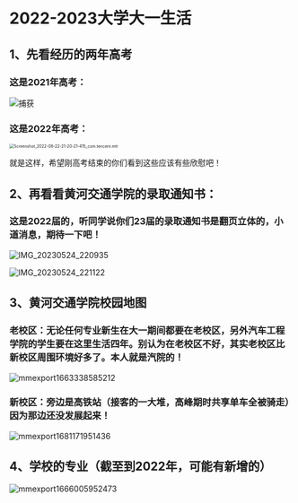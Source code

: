 # 2022-2023大学大一生活

## 1、先看经历的两年高考

### 这是2021年高考：

![捕获](https://github.com/humengofchina/mengnanBlog/source/img/1.jpg)

### 这是2022年高考：

<img src="C:\Users\HUMENG\Downloads\相机\Screenshot_2022-08-22-21-20-21-415_com.tencent.mtt.jpg" alt="Screenshot_2022-08-22-21-20-21-415_com.tencent.mtt" style="zoom:50%;" />

就是这样，希望刚高考结束的你们看到这些应该有些欣慰吧！

## 2、再看看黄河交通学院的录取通知书：

### 这是2022届的，听同学说你们23届的录取通知书是翻页立体的，小道消息，期待一下吧！

![IMG_20230524_220935](C:\Users\HUMENG\Downloads\相机\IMG_20230524_220935.jpg)

![IMG_20230524_221122](C:\Users\HUMENG\Downloads\相机\IMG_20230524_221122.jpg)

## 3、黄河交通学院校园地图

### 老校区：无论任何专业新生在大一期间都要在老校区，另外汽车工程学院的学生要在这里生活四年。别认为在老校区不好，其实老校区比新校区周围环境好多了。本人就是汽院的！

![mmexport1663338585212](C:\Users\HUMENG\Downloads\微信\mmexport1663338585212.jpg)

### 新校区：旁边是高铁站（接客的一大堆，高峰期时共享单车全被骑走）因为那边还没发展起来！

![mmexport1681171951436](C:\Users\HUMENG\Downloads\微信\mmexport1681171951436.jpg)

## 4、学校的专业（截至到2022年，可能有新增的）

![mmexport1666005952473](C:\Users\HUMENG\Downloads\微信\mmexport1666005952473.jpg)

